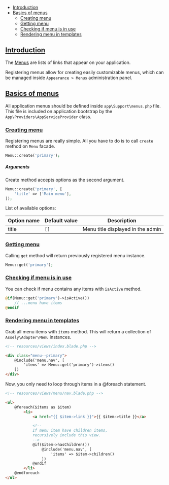 - [Introduction](#introduction)
- [Basics of menus](#basic-routing)
    + [Creating menu](#creating-menu)
    + [Getting menu](#getting-menu)
    + [Checking if menu is in use](#checking-if-menu-is-in-use)
    + [Rendering menu in templates](#rendering-menu-in-templates)


<a name="introduction"></a>
## [Introduction](#introduction)

The [Menus](https://codex.wordpress.org/Navigation_Menus) are lists of links that appear on your application.

Registering menus allow for creating easily customizable menus, which can be managed inside `Appearance > Menus` administration panel.

<a name="basics-of-menus"></a>
## [Basics of menus](#basics-of-menus)

All application menus should be defined inside `app\Support\menus.php` file. This file is included on application bootstrap by the `App\Providers\AppServiceProvider` class.

<a name="creating-menu"></a>
### [Creating menu](#creating-menu)

Registering menus are really simple. All you have to do is to call `create` method on `Menu` facade.

```php
Menu::create('primary');
```

##### Arguments

Create method accepts options as the second argument.

```php
Menu::create('primary', [
    'title' => ['Main menu'],
]);
```

List of available options:

| Option name | Default value | Description |
|---|---|---|
| title | `[]` | Menu title displayed in the admin |

<a name="getting-menu"></a>
### [Getting menu](#getting-menu)

Calling `get` method will return previously registered menu instance.

```php
Menu::get('primary');
```

<a name="checking-if-menu-is-in-use"></a>
### [Checking if menu is in use](#checking-if-menu-is-in-use)

You can check if menu contains any items with `isActive` method.

```php
@if(Menu::get('primary')->isActive())
    // ...menu have items
@endif
```

<a name="rendering-menu-in-templates"></a>
### [Rendering menu in templates](#rendering-menu-in-templates)

Grab all menu items with `items` method. This will return a collection of `Assely\Adapter\Menu` instances.

```html
<!-- resources/views/index.blade.php -->

<div class="menu--primary">
    @include('menu.nav', [
        'items' => Menu::get('primary')->items()
    ])
</div>
```

Now, you only need to loop through items in a @foreach statement.

```html
<!-- resources/views/menu/nav.blade.php -->

<ul>
    @foreach($items as $item)
        <li>
            <a href="{{ $item->link }}">{{ $item->title }}</a>

            <!--
            If menu item have children items,
            recursively include this view.
            -->
            @if($item->hasChildren())
                @include('menu.nav', [
                    'items' => $item->children()
                ])
            @endif
        </li>
    @endforeach
</ul>
```
